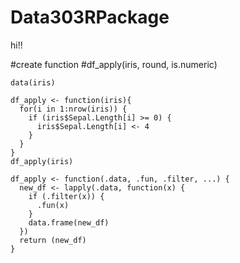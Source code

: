 # Data303RPackage
hi!!

#create function 
#df_apply(iris, round, is.numeric) 


```{r}
data(iris)
```

```{r}
df_apply <- function(iris){
  for(i in 1:nrow(iris)) {
    if (iris$Sepal.Length[i] >= 0) {
      iris$Sepal.Length[i] <- 4
    }
  }
}
df_apply(iris)
```

```{r}
df_apply <- function(.data, .fun, .filter, ...) {
  new_df <- lapply(.data, function(x) {
    if (.filter(x)) {
      .fun(x)
    }
    data.frame(new_df)
  })
  return (new_df)
}
```

